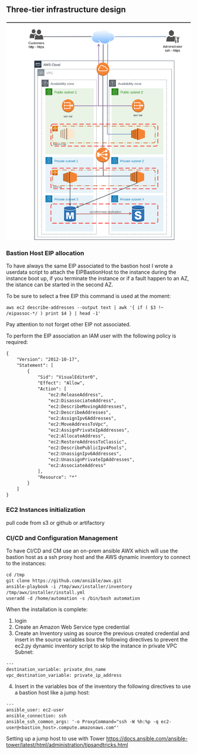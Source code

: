 ## Three-tier infrastructure design

![Alt text](images/diagram.png?raw=true "Title")

### Bastion Host EIP allocation

To have always the same EIP associated to the bastion host I wrote a userdata script to attach the EIPBastionHost to the instance during the instance boot up, if you terminate the instance or if a fault happen to an AZ, the istance can be started in the second AZ.

To be sure to select a free EIP this command is used at the moment:

```
aws ec2 describe-addresses --output text | awk '{ if ( $3 !~ /eipassoc-*/ ) print $4 } | head -1'
```

Pay attention to not forget other EIP not associated.

To perform the EIP association an IAM user with the following policy is required:

```
{
    "Version": "2012-10-17",
    "Statement": [
        {
            "Sid": "VisualEditor0",
            "Effect": "Allow",
            "Action": [
                "ec2:ReleaseAddress",
                "ec2:DisassociateAddress",
                "ec2:DescribeMovingAddresses",
                "ec2:DescribeAddresses",
                "ec2:AssignIpv6Addresses",
                "ec2:MoveAddressToVpc",
                "ec2:AssignPrivateIpAddresses",
                "ec2:AllocateAddress",
                "ec2:RestoreAddressToClassic",
                "ec2:DescribePublicIpv4Pools",
                "ec2:UnassignIpv6Addresses",
                "ec2:UnassignPrivateIpAddresses",
                "ec2:AssociateAddress"
            ],
            "Resource": "*"
        }
    ]
}
```

### EC2 Instances initialization

pull code from s3 or github or artifactory

### CI/CD and Configuration Management

To have CI/CD and CM use an on-prem ansible AWX which will use the bastion host as a ssh proxy host and the AWS dynamic inventory to connect to the instances:

```
cd /tmp
git clone https://github.com/ansible/awx.git
ansible-playbook -i /tmp/awx/installer/inventory /tmp/awx/installer/install.yml
useradd -d /home/automation -s /bin/bash automation
```

When the installation is complete:

1. login
2. Create an Amazon Web Service type credential
3. Create an Inventory using as source the previous created credential and insert in the source variables box the following directives to prevent the ec2.py dynamic inventory script to skip the instance in private VPC Subnet:

```
---
destination_variable: private_dns_name
vpc_destination_variable: private_ip_address
```

4. Insert in the variables box of the inventory the following directives to use a bastion host like a jump host:

```
---
ansible_user: ec2-user
ansible_connection: ssh
ansible_ssh_common_args: '-o ProxyCommand="ssh -W %h:%p -q ec2-user@<bastion_host>.compute.amazonaws.com"'
```

Setting up a jump host to use with Tower
https://docs.ansible.com/ansible-tower/latest/html/administration/tipsandtricks.html

